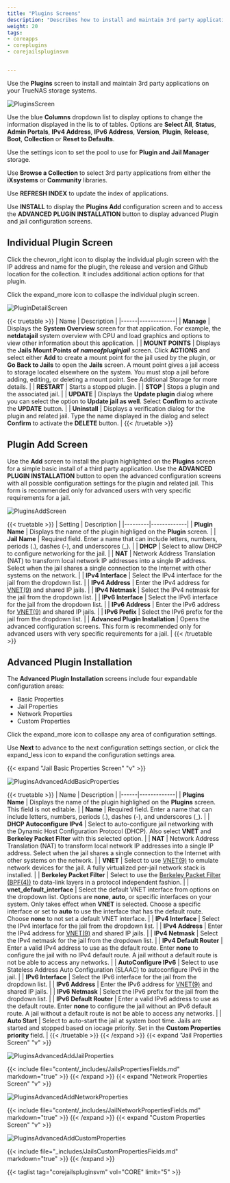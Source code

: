 ```yaml
---
title: "Plugins Screens"
description: "Describes how to install and maintain 3rd party applications on TrueNAS CORE."
weight: 20
tags:
- coreapps
- coreplugins
- corejailspluginsvm


---
```


Use the **Plugins** screen to install and maintain 3rd party applications on your TrueNAS storage systems.

![PluginsScreen](/images/CORE/Plugins/PluginsScreen.png "Plugins Screen")

Use the blue **Columns** dropdown list to display options to change the information displayed in the lis to of tables. Options are **Select All**, **Status**, **Admin Portals**, **IPv4 Address**, **IPv6 Address**, **Version**, **Plugin**, **Release**, **Boot**, **Collection** or **Reset to Defaults**.

Use the <span class="material-icons">settings</span> icon to set the pool to use for **Plugin and Jail Manager** storage.

Use **Browse a Collection** to select 3rd party applications from either the **iXsystems** or **Community** libraries.

Use **REFRESH INDEX** to update the index of applications.

Use **INSTALL** to display the **Plugins Add** configuration screen and to access the **ADVANCED PLUGIN INSTALLATION** button to display advanced Plugin and jail configuration screens.

## Individual Plugin Screen

Click the <span class="material-icons">chevron_right</span> icon to display the individual plugin screen with the IP address and name for the plugin, the release and version and Github location for the collection. It includes additional action options for that plugin.

Click the <span class="material-icons">expand_more</span> icon to collaspe the individual plugin screen.

![PluginDetailScreen](/images/CORE/Plugins/PluginDetailScreen.png "Plugin Detail Screen")

{{< truetable >}}
| Name | Description |
|------|-------------|
| **Manage** | Displays the **System Overview** screen for that application. For example, the **netdatajail** system overview with CPU and load graphics and options to view other information about this application. |
| **MOUNT POINTS** | Displays the **Jails Mount Points of *nameofpluginjail*** screen. Click **ACTIONS** and select either **Add** to create a mount point for the jail used by the plugin, or **Go Back to Jails** to open the **Jails** screen. A mount point gives a jail access to storage located elsewhere on the system. You must stop a jail before adding, editing, or deleting a mount point. See Additional Storage for more details. |
| **RESTART** | Starts a stopped plugin. |
| **STOP** | Stops a plugin and the associated jail. |
| **UPDATE** | Displays the **Update plugin** dialog where you can select the option to **Update jail as well**. Select **Confirm** to activate the **UPDATE** button. |
| **Uninstall** | Displays a verification dialog for the plugin and related jail. Type the name displayed in the dialog and select **Confirm** to activate the **DELETE** button. |
{{< /truetable >}}

## Plugin Add Screen
Use the **Add** screen to install the plugin highlighted on the **Plugins** screen for a simple basic install of a third party application. 
Use the **ADVANCED PLUGIN INSTALLATION** button to open the advanced configuration screens with all possible configuration settings for the plugin and related jail. 
This form is recommended only for advanced users with very specific requirements for a jail.

![PluginsAddScreen](/images/CORE/Plugins/PluginsAddScreen.png "Plugins Add Screen")

{{< truetable >}}
| Setting | Description |
|---------|-------------|
| **Plugin Name** | Displays the name of the plugin highliged on the **Plugin** screen. |
| **Jail Name** | Required field. Enter a name that can include letters, numbers, periods (.), dashes (-), and underscores (_). |
| **DHCP** | Select to allow DHCP to configure networking for the jail. |
| **NAT** | Network Address Translation (NAT) to transform local network IP addresses into a single IP address. Select when the jail shares a single connection to the Internet with other systems on the network. |
| **IPv4 Interface** | Select the IPv4 interface for the jail from the dropdown list. |
| **IPv4 Address** | Enter the IPv4 address for [VNET(9)](https://www.freebsd.org/cgi/man.cgi?query=vnet) and shared IP jails. |
| **IPv4 Netmask** | Select the IPv4 netmask for the jail from the dropdown list. |
| **IPv6 Interface** | Select the IPv6 interface for the jail from the dropdown list. |
| **IPv6 Address** | Enter the IPv6 address for [VNET(9)](https://www.freebsd.org/cgi/man.cgi?query=vnet) and shared IP jails. |
| **IPv6 Prefix** | Select the IPv6 prefix for the jail from the dropdown list. |
| **Advanced Plugin Installation** | Opens the advanced configuration screens. This form is recommended only for advanced users with very specific requirements for a jail. |
{{< /truetable >}}

## Advanced Plugin Installation

The **Advanced Plugin Installation** screens include four expandable configuration areas:
* Basic Properties
* Jail Properties
* Network Properties
* Custom Properties

Click the <span class="material-icons">expand_more</span> icon to collaspe any area of configuration settings.

Use **Next** to advance to the next configuration settings section, or click the <span class="material-icons">expand_less</span> icon to expand the configuration settings area.

{{< expand "Jail Basic Properties Screen" "v" >}}

![PluginsAdvancedAddBasicProperties](/images/CORE/Plugins/PluginsAdvancedAddBasicProperties.png "Plugins Advanced Add Basic Properties")

{{< truetable >}}
| Name | Description |
|------|-------------|
| **Plugins Name** | Displays the name of the plugin highlighed on the **Plugins** screen. This field is not editable. |
| **Name** | Required field. Enter a name that can include letters, numbers, periods (.), dashes (-), and underscores (_). |
| **DHCP Autoconfigure IPv4** | Select to auto-configure jail networking with the Dynamic Host Configuration Protocol (DHCP). Also select **VNET** and **Berkeley Packet Filter** with this selected option. |
| **NAT** | Network Address Translation (NAT) to transform local network IP addresses into a single IP address. Select when the jail shares a single connection to the Internet with other systems on the network. |
| **VNET** | Select to use [VNET(9)](https://www.freebsd.org/cgi/man.cgi?query=vnet) to emulate network devices for the jail. A fully virtualized per-jail network stack is installed. |
| **Berkeley Packet Filter** | Select to use the [Berkeley Packet Filter (BPF(4))](https://www.freebsd.org/cgi/man.cgi?query=bpf) to data-link layers in a protocol independent fashion. |
| **vnet_default_interface** | Select the default VNET interface from options on the dropdown list. Options are **none**, **auto**, or specific interfaces on your system. Only takes effect when **VNET** is selected. Choose a specific interface or set to **auto** to use the interface that has the default route. Choose **none** to not set a default VNET interface. |
| **IPv4 Interface** | Select the IPv4 interface for the jail from the dropdown list. |
| **IPv4 Address** | Enter the IPv4 address for [VNET(9)](https://www.freebsd.org/cgi/man.cgi?query=vnet) and shared IP jails. |
| **IPv4 Netmask** | Select the IPv4 netmask for the jail from the dropdown list. |
| **IPv4 Default Router** | Enter a valid IPv4 address to use as the default route. Enter **none** to configure the jail with no IPv4 default route. A jail without a default route is not be able to access any networks. |
| **AutoConfigure IPv6** | Select to use Stateless Address Auto Configuration (SLAAC) to autoconfigure IPv6 in the jail. |
| **IPv6 Interface** | Select the IPv6 interface for the jail from the dropdown list. |
| **IPv6 Address** | Enter the IPv6 address for [VNET(9)](https://www.freebsd.org/cgi/man.cgi?query=vnet) and shared IP jails. |
| **IPv6 Netmask** | Select the IPv6 prefix for the jail from the dropdown list. |
| **IPv6 Default Router** | Enter a valid IPv6 address to use as the default route. Enter **none** to configure the jail without an IPv6 default route. A jail without a default route is not be able to access any networks. |
| **Auto Start** | Select to auto-start the jail at system boot time. Jails are started and stopped based on iocage priority. Set in the **Custom Properties priority** field. |
{{< /truetable >}}
{{< /expand >}}
{{< expand "Jail Properties Screen" "v" >}}

![PluginsAdvancedAddJailProperties](/images/CORE/Plugins/PluginsAdvancedAddJailProperties.png "Plugins Advanced Add Jail Properties")

{{< include file="content/_includes/JailsPropertiesFields.md" markdown="true" >}}
{{< /expand >}}
{{< expand "Network Properties Screen" "v" >}}

![PluginsAdvancedAddNetworkProperties](/images/CORE/Plugins/PluginsAdvancedAddNetworkProperties.png "Plugins Advanced Add Network Properties")

{{< include file="content/_includes/JailNetworkPropertiesFields.md" markdown="true" >}}
{{< /expand >}}
{{< expand "Custom Properties Screen" "v" >}}

![PluginsAdvancedAddCustomProperties](/images/CORE/Plugins/PluginsAdvancedAddCustomProperties.png "Plugins Advanced Add Custom Properties")  

{{< include file="_includes/JailsCustomPropertiesFields.md" markdown="true" >}}
{{< /expand >}}

{{< taglist tag="corejailspluginsvm" vol="CORE" limit="5" >}}
